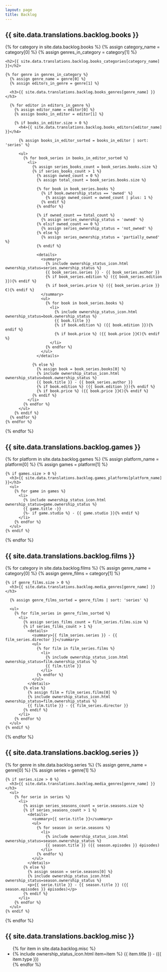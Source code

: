```yaml
---
layout: page
title: Backlog
---
```

<div class="backlog-section books-section">
  <h2><i class="fa-solid fa-book category-icon book-icon"></i> {{ site.data.translations.backlog.books }}</h2>

  {% for category in site.data.backlog.books %}
    {% assign category_name = category[0] %}
    {% assign genres_in_category = category[1] %}

    <h2>{{ site.data.translations.backlog.books_categories[category_name] }}</h2>

    {% for genre in genres_in_category %}
      {% assign genre_name = genre[0] %}
      {% assign editors_in_genre = genre[1] %}

      <h3>{{ site.data.translations.backlog.books_genres[genre_name] }}</h3>

      {% for editor in editors_in_genre %}
        {% assign editor_name = editor[0] %}
        {% assign books_in_editor = editor[1] %}

        {% if books_in_editor.size > 0 %}
          <h4>{{ site.data.translations.backlog.books_editors[editor_name] }}</h4>

          {% assign books_in_editor_sorted = books_in_editor | sort: 'series' %}

          <ul>
            {% for book_series in books_in_editor_sorted %}
              <li>
                {% assign series_books_count = book_series.books.size %}
                {% if series_books_count > 1 %}
                  {% assign owned_count = 0 %}
                  {% assign total_count = book_series.books.size %}

                  {% for book in book_series.books %}
                    {% if book.ownership_status == 'owned' %}
                      {% assign owned_count = owned_count | plus: 1 %}
                    {% endif %}
                  {% endfor %}

                  {% if owned_count == total_count %}
                    {% assign series_ownership_status = 'owned' %}
                  {% elsif owned_count == 0 %}
                    {% assign series_ownership_status = 'not_owned' %}
                  {% else %}
                    {% assign series_ownership_status = 'partially_owned' %}
                  {% endif %}

                  <details>
                    <summary>
                      {% include ownership_status_icon.html ownership_status=series_ownership_status %}
                      {{ book_series.series }} - {{ book_series.author }}
                      {% if book_series.edition %} ({{ book_series.edition }}){% endif %}
                      {% if book_series.price %} ({{ book_series.price }}€){% endif %}
                    </summary>
                    <ul>
                      {% for book in book_series.books %}
                        <li>
                          {% include ownership_status_icon.html ownership_status=book.ownership_status %}
                          {{ book.title }}
                          {% if book.edition %} ({{ book.edition }}){% endif %}
                          {% if book.price %} ({{ book.price }}€){% endif %}
                        </li>
                      {% endfor %}
                    </ul>
                  </details>

                {% else %}
                  {% assign book = book_series.books[0] %}
                  {% include ownership_status_icon.html ownership_status=book.ownership_status %}
                  {{ book.title }} - {{ book_series.author }}
                  {% if book.edition %} ({{ book.edition }}){% endif %}
                  {% if book.price %} ({{ book.price }}€){% endif %}
                {% endif %}
              </li>
            {% endfor %}
          </ul>
        {% endif %}
      {% endfor %}
    {% endfor %}
  {% endfor %}
</div>


<div class="backlog-section games-section">
  <h2><i class="fa-solid fa-gamepad category-icon game-icon"></i> {{ site.data.translations.backlog.games }}</h2>
  {% for platform in site.data.backlog.games %}
    {% assign platform_name = platform[0] %}
    {% assign games = platform[1] %}

    {% if games.size > 0 %}
      <h3>{{ site.data.translations.backlog.games_platforms[platform_name] }}</h3>
      <ul>
        {% for game in games %}
          <li>
            {% include ownership_status_icon.html ownership_status=game.ownership_status %}
            {{ game.title -}}
            {%- if game.studio %} - {{ game.studio }}{% endif %}
          </li>
        {% endfor %}
      </ul>
    {% endif %}
  {% endfor %}
</div>

<div class="backlog-section films-section">
  <h2><i class="fa-solid fa-film category-icon film-icon"></i> {{ site.data.translations.backlog.films }}</h2>
  {% for category in site.data.backlog.films %}
    {% assign genre_name = category[0] %}
    {% assign genre_films = category[1] %}

    {% if genre_films.size > 0 %}
      <h3>{{ site.data.translations.backlog.media_genres[genre_name] }}</h3>

      {% assign genre_films_sorted = genre_films | sort: 'series' %}

      <ul>
        {% for film_series in genre_films_sorted %}
          <li>
            {% assign series_films_count = film_series.films.size %}
            {% if series_films_count > 1 %}
              <details>
                <summary>{{ film_series.series }} - {{ film_series.director }}</summary>
                <ul>
                  {% for film in film_series.films %}
                    <li>
                      {% include ownership_status_icon.html ownership_status=film.ownership_status %}
                      {{ film.title }}
                    </li>
                  {% endfor %}
                </ul>
              </details>
            {% else %}
              {% assign film = film_series.films[0] %}
              {% include ownership_status_icon.html ownership_status=film.ownership_status %}
              {{ film.title }} - {{ film_series.director }}
            {% endif %}
          </li>
        {% endfor %}
      </ul>
    {% endif %}
  {% endfor %}
</div>

<div class="backlog-section series-section">
  <h2><i class="fa-solid fa-tv category-icon series-icon"></i> {{ site.data.translations.backlog.series }}</h2>

  {% for genre in site.data.backlog.series %}
    {% assign genre_name = genre[0] %}
    {% assign series = genre[1] %}

    {% if series.size > 0 %}
      <h3>{{ site.data.translations.backlog.media_genres[genre_name] }}</h3>
      <ul>
        {% for serie in series %}
          <li>
            {% assign series_seasons_count = serie.seasons.size %}
            {% if series_seasons_count > 1 %}
              <details>
                <summary>{{ serie.title }}</summary>
                <ul>
                  {% for season in serie.seasons %}
                    <li>
                      {% include ownership_status_icon.html ownership_status=season.ownership_status %}
                      {{ season.title }} ({{ season.episodes }} épisodes)
                    </li>
                  {% endfor %}
                </ul>
              </details>
            {% else %}
              {% assign season = serie.seasons[0] %}
              {% include ownership_status_icon.html ownership_status=season.ownership_status %}
              <p>{{ serie.title }} - {{ season.title }} ({{ season.episodes }} épisodes)</p>
            {% endif %}
          </li>
        {% endfor %}
      </ul>
    {% endif %}
  {% endfor %}
</div>

<div class="backlog-section misc-section">
  <h2><i class="fa-solid fa-star category-icon default-icon"></i> {{ site.data.translations.backlog.misc }}</h2>
  <ul>
    {% for item in site.data.backlog.misc %}
      <li>
        {% include ownership_status_icon.html item=item %}
        {{ item.title }} - ({{ item.type }})
      </li>
    {% endfor %}
  </ul>
</div>
